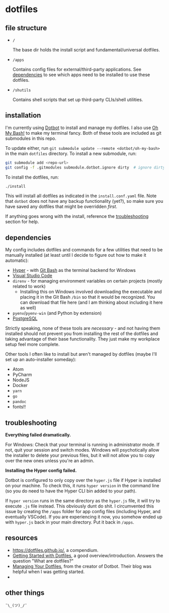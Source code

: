 # dotfiles

## file structure

* `/`
  
  The base dir holds the install script and fundamental/universal dotfiles. 

* `/apps` 
  
  Contains config files for external/third-party applications. See [dependencies](#dependencies) to see which apps need to be installed to use these dotfiles.

* `/shutils`
  
  Contains shell scripts that set up third-party CLIs/shell utilities.

## installation

I'm currently using [Dotbot](https://github.com/anishathalye/dotbot) to install and manage my dotfiles. I also use [Oh My Bash!](https://github.com/ohmybash/oh-my-bash) to make my terminal fancy. Both of these tools are included as git submodules in this repo. 

To update either, run `git submodule update --remote <dotbot/oh-my-bash>` in the main `dotfiles` directory. To install a new submodule, run:

```sh
git submodule add <repo-url>
git config -f .gitmodules submodule.dotbot.ignore dirty  # ignore dirty commits in the submodule
```

To install the dotfiles, run:

```sh
./install
```

This will install all dotfiles as indicated in the `install.conf.yaml` file. Note that `dotbot` does not have any backup functionality (yet?), so make sure you have saved any dotfiles that might be overridden _first_.

If anything goes wrong with the install, reference the [troubleshooting](#troubleshooting) section for help. 

## dependencies

My config includes dotfiles and commands for a few utilities that need to be manually installed (at least until I decide to figure out how to make it automatic):

- [Hyper](https://hyper.is/) - with [Git Bash](https://git-scm.com/downloads) as the terminal backend for Windows
- [Visual Studio Code](https://code.visualstudio.com/)
- `direnv` - for managing environment variables on certain projects (mostly related to work)
  - Installing this on Windows involved downloading the executable and placing it in the Git Bash `/bin` so that it would be recognized. You can download that file here (and I am thinking about including it here as well)
- `pyenv`/`pyenv-win` (and Python by extension)
- [PostgreSQL]()

Strictly speaking, none of these tools are _necessary_ - and not having them installed should not prevent you from installing the rest of the dotfiles and taking advantage of their base functionality. They just make my workplace setup feel more complete.

Other tools I often like to install but aren't managed by dotfiles (maybe I'll set up an auto-installer someday):

- Atom
- PyCharm
- NodeJS
- Docker
- `yarn`
- `go`
- `pandoc`
- fonts!!

## troubleshooting

**Everything failed dramatically.**

For Windows: Check that your terminal is running in administrator mode. If not, quit your session and switch modes. Windows will psychotically allow the installer to delete your previous files, but it will not allow you to copy over the new ones unless you're an admin. 

**Installing the Hyper config failed.**

Dotbot is configured to only copy over the `hyper.js` file if Hyper is installed on your machine. To check this, it runs `hyper version` in the command line (so you do need to have the Hyper CLI bin added to your path). 

If `hyper version` runs in the same directory as the `hyper.js` file, it will try to execute `.js` file instead. This obviously dunt do shit. I circumvented this issue by creating the `/apps` folder for app config files (including Hyper, and eventually VSCode). If you are experiencing it now, you somehow ended up with `hyper.js` back in your main directory. Put it back in `/apps`.

## resources

* https://dotfiles.github.io/, a compendium.
* [Getting Started with Dotfiles](https://medium.com/@webprolific/getting-started-with-dotfiles-43c3602fd789), a good overview/introduction. Answers the question "What are dotfiles?"
* [Managing Your Dotfiles](https://www.anishathalye.com/2014/08/03/managing-your-dotfiles/), from the creator of Dotbot. Their blog was helpful when I was getting started.
* 

## other things
`¯\_(ツ)_/¯`